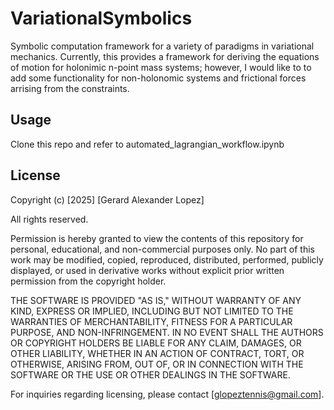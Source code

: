 # VariationalSymbolics
Symbolic computation framework for a variety of paradigms in variational mechanics. Currently, this provides a framework for deriving the equations of motion for holonimic n-point mass systems; however, I would like to to add some functionality for non-holonomic systems and frictional forces arrising from the constraints.


## Usage

Clone this repo and refer to automated_lagrangian_workflow.ipynb


## License

Copyright (c) [2025] [Gerard Alexander Lopez]

All rights reserved.

Permission is hereby granted to view the contents of this repository for personal, educational, and non-commercial purposes only. No part of this work may be modified, copied, reproduced, distributed, performed, publicly displayed, or used in derivative works without explicit prior written permission from the copyright holder.

THE SOFTWARE IS PROVIDED "AS IS," WITHOUT WARRANTY OF ANY KIND, EXPRESS OR IMPLIED, INCLUDING BUT NOT LIMITED TO THE WARRANTIES OF MERCHANTABILITY, FITNESS FOR A PARTICULAR PURPOSE, AND NON-INFRINGEMENT. IN NO EVENT SHALL THE AUTHORS OR COPYRIGHT HOLDERS BE LIABLE FOR ANY CLAIM, DAMAGES, OR OTHER LIABILITY, WHETHER IN AN ACTION OF CONTRACT, TORT, OR OTHERWISE, ARISING FROM, OUT OF, OR IN CONNECTION WITH THE SOFTWARE OR THE USE OR OTHER DEALINGS IN THE SOFTWARE.

For inquiries regarding licensing, please contact [glopeztennis@gmail.com].